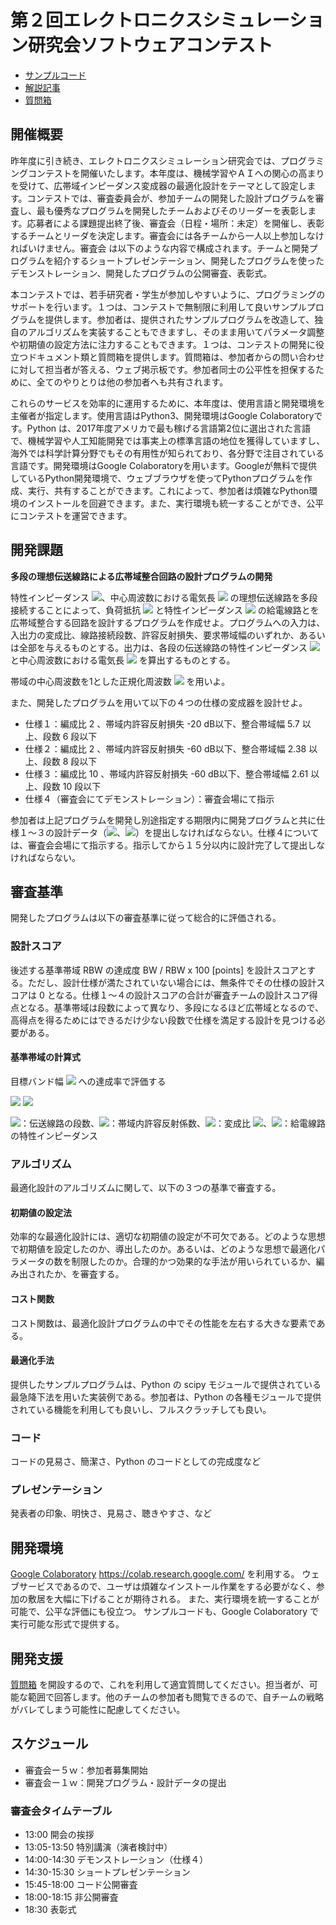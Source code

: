 # 第２回エレクトロニクスシミュレーション研究会ソフトウェアコンテスト

- [サンプルコード](https://colab.research.google.com/drive/1IXsrw74ZHG5OAesCsUIsQYNz48Bu1j-A)
- [解説記事](https://github.com/h403/EST2018/wiki/コンテスト-Wiki)
- [質問箱](https://github.com/h403/EST2018/issues)

## 開催概要

昨年度に引き続き、エレクトロニクスシミュレーション研究会では、プログラミングコンテストを開催いたします。本年度は、機械学習やＡＩへの関心の高まりを受けて、広帯域インピーダンス変成器の最適化設計をテーマとして設定します。コンテストでは、審査委員会が、参加チームの開発した設計プログラムを審査し、最も優秀なプログラムを開発したチームおよびそのリーダーを表彰します。応募者による課題提出終了後、審査会（日程・場所：未定）を開催し、表彰するチームとリーダを決定します。審査会には各チームから一人以上参加しなければいけません。審査会
は以下のような内容で構成されます。チームと開発プログラムを紹介するショートプレゼンテーション、開発したプログラムを使ったデモンストレーション、開発したプログラムの公開審査、表彰式。

本コンテストでは、若手研究者・学生が参加しやすいように、プログラミングのサポートを行います。１つは、コンテストで無制限に利用して良いサンプルプログラムを提供します。参加者は、提供されたサンプルプログラムを改造して、独自のアルゴリズムを実装することもできますし、そのまま用いてパラメータ調整や初期値の設定方法に注力することもできます。１つは、コンテストの開発に役立つドキュメント類と質問箱を提供します。質問箱は、参加者からの問い合わせに対して担当者が答える、ウェブ掲示板です。参加者同士の公平性を担保するために、全てのやりとりは他の参加者へも共有されます。

これらのサービスを効率的に運用するために、本年度は、使用言語と開発環境を主催者が指定します。使用言語はPython3、開発環境はGoogle Colaboratoryです。Python は、2017年度アメリカで最も稼げる言語第2位に選出された言語で、機械学習や人工知能開発では事実上の標準言語の地位を獲得していますし、海外では科学計算分野でもその有用性が知られており、各分野で注目されている言語です。開発環境はGoogle Colaboratoryを用います。Googleが無料で提供しているPython開発環境で、ウェブブラウザを使ってPythonプログラムを作成、実行、共有することができます。これによって、参加者は煩雑なPython環境のインストールを回避できます。また、実行環境も統一することができ、公平にコンテストを運営できます。

## 開発課題

**多段の理想伝送線路による広帯域整合回路の設計プログラムの開発**

特性インピーダンス <img src="https://latex.codecogs.com/gif.latex?W_i=Z_i/Z_0" />、中心周波数における電気長 <img src="https://latex.codecogs.com/gif.latex?\theta_i=\beta_0l_i" /> の理想伝送線路を多段接続することによって、負荷抵抗 <img src="https://latex.codecogs.com/gif.latex?R_L" /> と特性インピーダンス <img src="https://latex.codecogs.com/gif.latex?Z_0" /> の給電線路とを広帯域整合する回路を設計するプログラムを作成せよ。プログラムへの入力は、入出力の変成比、線路接続段数、許容反射損失、要求帯域幅のいずれか、あるいは全部を与えるものとする。出力は、各段の伝送線路の特性インピーダンス <img src="https://latex.codecogs.com/gif.latex?W_i" /> と中心周波数における電気長 <img src="https://latex.codecogs.com/gif.latex?\theta_i" /> を算出するものとする。

帯域の中心周波数を1とした正規化周波数 <img src="https://latex.codecogs.com/gif.latex?(F_L+F_H)/2=1" /> を用いよ。

また、開発したプログラムを用いて以下の４つの仕様の変成器を設計せよ。

- 仕様１：編成比 2 、帯域内許容反射損失 -20 dB以下、整合帯域幅 5.7 以上、段数 6 段以下
- 仕様２：編成比 2 、帯域内許容反射損失 -60 dB以下、整合帯域幅 2.38 以上、段数 8 段以下
- 仕様３：編成比 10 、帯域内許容反射損失 -60 dB以下、整合帯域幅 2.61 以上、段数 10 段以下
- 仕様４（審査会にてデモンストレーション）：審査会場にて指示

参加者は上記プログラムを開発し別途指定する期限内に開発プログラムと共に仕様１〜３の設計データ（<img src="https://latex.codecogs.com/gif.latex?W_i" />、<img src="https://latex.codecogs.com/gif.latex?\theta_i" />）を提出しなければならない。仕様４については、審査会会場にて指示する。指示してから１５分以内に設計完了して提出しなければならない。

## 審査基準
開発したプログラムは以下の審査基準に従って総合的に評価される。
### 設計スコア
後述する基準帯域 RBW の達成度 BW / RBW x 100 [points] を設計スコアとする。ただし、設計仕様が満たされていない場合には、無条件でその仕様の設計スコアは 0 となる。仕様１〜４の設計スコアの合計が審査チームの設計スコア得点となる。基準帯域は段数によって異なり、多段になるほど広帯域となるので、高得点を得るためにはできるだけ少ない段数で仕様を満足する設計を見つける必要がある。

#### 基準帯域の計算式
目標バンド幅 <img src="https://latex.codecogs.com/gif.latex?B=f_H/f_L" /> への達成率で評価する

<img src="https://latex.codecogs.com/gif.latex?B=\pi/\theta_m-1" />

<img src="https://latex.codecogs.com/gif.latex?\left|T_N\left(\frac{1}{\cos\theta_m}\right)\right|^{-2}=4\frac{R}{(R-1)^2}\frac{\Gamma_{\textrm{max}}^2}{(1-\Gamma_{\textrm{max}}^2)}" />

<img src="https://latex.codecogs.com/gif.latex?N" />：伝送線路の段数、<img src="https://latex.codecogs.com/gif.latex?\Gamma_{\textrm{max}}" />：帯域内許容反射係数、<img src="https://latex.codecogs.com/gif.latex?R" />：変成比 <img src="https://latex.codecogs.com/gif.latex?R_L/Z_0" />、<img src="https://latex.codecogs.com/gif.latex?Z_0" />：給電線路の特性インピーダンス

### アルゴリズム
最適化設計のアルゴリズムに関して、以下の３つの基準で審査する。

#### 初期値の設定法
効率的な最適化設計には、適切な初期値の設定が不可欠である。どのような思想で初期値を設定したのか、導出したのか。あるいは、どのような思想で最適化パラメータの数を制限したのか。合理的かつ効果的な手法が用いられているか、編み出されたか、を審査する。

#### コスト関数
コスト関数は、最適化設計プログラムの中でその性能を左右する大きな要素である。

#### 最適化手法
提供したサンプルプログラムは、Python の scipy モジュールで提供されている最急降下法を用いた実装例である。参加者は、Python の各種モジュールで提供されている機能を利用しても良いし、フルスクラッチしても良い。

### コード
コードの見易さ、簡潔さ、Python のコードとしての完成度など

### プレゼンテーション
発表者の印象、明快さ、見易さ、聴きやすさ、など

## 開発環境
[Google Colaboratory](https://colab.research.google.com/) https://colab.research.google.com/ を利用する。
ウェブサービスであるので、ユーザは煩雑なインストール作業をする必要がなく、参加の敷居を大幅に下げることが期待される。
また、実行環境を統一することが可能で、公平な評価にも役立つ。
サンプルコードも、Google Colaboratory で実行可能な形式で提供する。

## 開発支援
[質問箱](https://github.com/h403/EST2018/issues) を開設するので、これを利用して適宜質問してください。担当者が、可能な範囲で回答します。他のチームの参加者も閲覧できるので、自チームの戦略がバレてしまう可能性に配慮してください。

## スケジュール

- 審査会ー５ｗ：参加者募集開始
- 審査会ー１ｗ：開発プログラム・設計データの提出

### 審査会タイムテーブル

- 13:00 開会の挨拶
- 13:05-13:50 特別講演（演者検討中）
- 14:00-14:30 デモンストレーション（仕様４）
- 14:30-15:30 ショートプレゼンテーション
- 15:45-18:00 コード公開審査
- 18:00-18:15 非公開審査
- 18:30 表彰式
